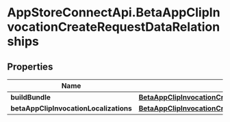 # AppStoreConnectApi.BetaAppClipInvocationCreateRequestDataRelationships

## Properties

Name | Type | Description | Notes
------------ | ------------- | ------------- | -------------
**buildBundle** | [**BetaAppClipInvocationCreateRequestDataRelationshipsBuildBundle**](BetaAppClipInvocationCreateRequestDataRelationshipsBuildBundle.md) |  | 
**betaAppClipInvocationLocalizations** | [**BetaAppClipInvocationCreateRequestDataRelationshipsBetaAppClipInvocationLocalizations**](BetaAppClipInvocationCreateRequestDataRelationshipsBetaAppClipInvocationLocalizations.md) |  | 


